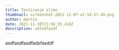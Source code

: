 ```yaml
---
title: Testiranje slike
thumbnail: screenshot-2021-11-07-at-14.57.49.png
author: martin
date: 2021-11-10T21:56:25.418Z
description: adfadfasdf
---
```

asdfasdfasdfadsfasddf